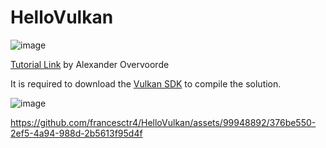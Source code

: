 # HelloVulkan

![image](https://github.com/francesctr4/HelloVulkan/assets/99948892/19563997-76bd-43c3-be49-1c8dd5dadef6)

[Tutorial Link](https://vulkan-tutorial.com/) by Alexander Overvoorde

It is required to download the [Vulkan SDK](https://vulkan.lunarg.com/) to compile the solution.

![image](https://github.com/francesctr4/HelloVulkan/assets/99948892/35c55940-e215-49e0-b2c7-509bd609a2af)




https://github.com/francesctr4/HelloVulkan/assets/99948892/376be550-2ef5-4a94-988d-2b5613f95d4f

